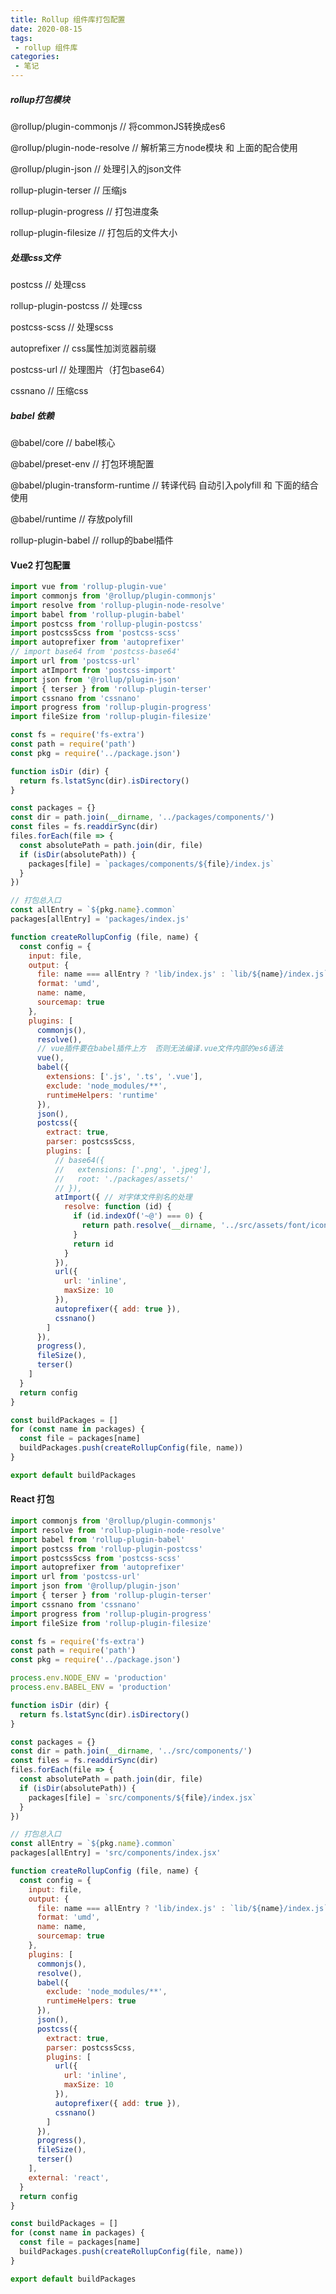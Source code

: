 ```yaml
---
title: Rollup 组件库打包配置
date: 2020-08-15
tags:
 - rollup 组件库
categories: 
 - 笔记
---
```


##### rollup打包模块

@rollup/plugin-commonjs         //  将commonJS转换成es6

@rollup/plugin-node-resolve     // 解析第三方node模块 和 上面的配合使用

@rollup/plugin-json                    // 处理引入的json文件

rollup-plugin-terser                     // 压缩js

rollup-plugin-progress                // 打包进度条

rollup-plugin-filesize                    // 打包后的文件大小

##### 处理css文件

postcss                                        // 处理css

rollup-plugin-postcss                 // 处理css

postcss-scss                               // 处理scss

autoprefixer                               // css属性加浏览器前缀

postcss-url                                 // 处理图片（打包base64）

cssnano                                     // 压缩css

##### babel 依赖

@babel/core                            // babel核心

@babel/preset-env                // 打包环境配置

@babel/plugin-transform-runtime    // 转译代码 自动引入polyfill 和 下面的结合使用

@babel/runtime                    // 存放polyfill

rollup-plugin-babel                // rollup的babel插件

#### Vue2 打包配置

```javascript
import vue from 'rollup-plugin-vue'
import commonjs from '@rollup/plugin-commonjs'
import resolve from 'rollup-plugin-node-resolve'
import babel from 'rollup-plugin-babel'
import postcss from 'rollup-plugin-postcss'
import postcssScss from 'postcss-scss'
import autoprefixer from 'autoprefixer'
// import base64 from 'postcss-base64'
import url from 'postcss-url'
import atImport from 'postcss-import'
import json from '@rollup/plugin-json'
import { terser } from 'rollup-plugin-terser'
import cssnano from 'cssnano'
import progress from 'rollup-plugin-progress'
import fileSize from 'rollup-plugin-filesize'

const fs = require('fs-extra')
const path = require('path')
const pkg = require('../package.json')

function isDir (dir) {
  return fs.lstatSync(dir).isDirectory()
}

const packages = {}
const dir = path.join(__dirname, '../packages/components/')
const files = fs.readdirSync(dir)
files.forEach(file => {
  const absolutePath = path.join(dir, file)
  if (isDir(absolutePath)) {
    packages[file] = `packages/components/${file}/index.js`
  }
})

// 打包总入口
const allEntry = `${pkg.name}.common`
packages[allEntry] = 'packages/index.js'

function createRollupConfig (file, name) {
  const config = {
    input: file,
    output: {
      file: name === allEntry ? 'lib/index.js' : `lib/${name}/index.js`,
      format: 'umd',
      name: name,
      sourcemap: true
    },
    plugins: [
      commonjs(),
      resolve(),
      // vue插件要在babel插件上方  否则无法编译.vue文件内部的es6语法
      vue(),
      babel({
        extensions: ['.js', '.ts', '.vue'],
        exclude: 'node_modules/**',
        runtimeHelpers: 'runtime'
      }),
      json(),
      postcss({
        extract: true,
        parser: postcssScss,
        plugins: [
          // base64({
          //   extensions: ['.png', '.jpeg'],
          //   root: './packages/assets/'
          // }),
          atImport({ // 对字体文件别名的处理
            resolve: function (id) {
              if (id.indexOf('~@') === 0) {
                return path.resolve(__dirname, '../src/assets/font/iconfont.css');
              }
              return id
            } 
          }),
          url({
            url: 'inline',
            maxSize: 10
          }),
          autoprefixer({ add: true }),
          cssnano()
        ]
      }),
      progress(),
      fileSize(),
      terser()
    ]
  }
  return config
}

const buildPackages = []
for (const name in packages) {
  const file = packages[name]
  buildPackages.push(createRollupConfig(file, name))
}

export default buildPackages
```

#### React 打包

```javascript
import commonjs from '@rollup/plugin-commonjs'
import resolve from 'rollup-plugin-node-resolve'
import babel from 'rollup-plugin-babel'
import postcss from 'rollup-plugin-postcss'
import postcssScss from 'postcss-scss'
import autoprefixer from 'autoprefixer'
import url from 'postcss-url'
import json from '@rollup/plugin-json'
import { terser } from 'rollup-plugin-terser'
import cssnano from 'cssnano'
import progress from 'rollup-plugin-progress'
import fileSize from 'rollup-plugin-filesize'

const fs = require('fs-extra')
const path = require('path')
const pkg = require('../package.json')

process.env.NODE_ENV = 'production'
process.env.BABEL_ENV = 'production'

function isDir (dir) {
  return fs.lstatSync(dir).isDirectory()
}

const packages = {}
const dir = path.join(__dirname, '../src/components/')
const files = fs.readdirSync(dir)
files.forEach(file => {
  const absolutePath = path.join(dir, file)
  if (isDir(absolutePath)) {
    packages[file] = `src/components/${file}/index.jsx`
  }
})

// 打包总入口
const allEntry = `${pkg.name}.common`
packages[allEntry] = 'src/components/index.jsx'

function createRollupConfig (file, name) {
  const config = {
    input: file,
    output: {
      file: name === allEntry ? 'lib/index.js' : `lib/${name}/index.js`,
      format: 'umd',
      name: name,
      sourcemap: true
    },
    plugins: [
      commonjs(),
      resolve(),
      babel({
        exclude: 'node_modules/**',
        runtimeHelpers: true
      }),
      json(),
      postcss({
        extract: true,
        parser: postcssScss,
        plugins: [
          url({
            url: 'inline',
            maxSize: 10
          }),
          autoprefixer({ add: true }),
          cssnano()
        ]
      }),
      progress(),
      fileSize(),
      terser()
    ],
    external: 'react',
  }
  return config
}

const buildPackages = []
for (const name in packages) {
  const file = packages[name]
  buildPackages.push(createRollupConfig(file, name))
}

export default buildPackages
```
